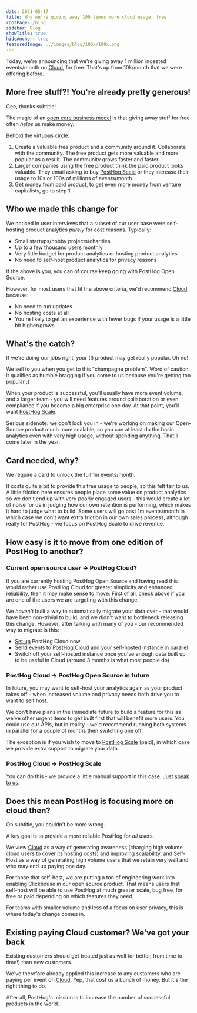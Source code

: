 ```yaml
---
date: 2021-05-17
title: Why we're giving away 100 times more cloud usage, free
rootPage: /blog
sidebar: Blog
showTitle: true
hideAnchor: true
featuredImage: ../images/blog/100x/100x.png
---
```


Today, we're announcing that we're giving away 1 million ingested events/month on [Cloud](https://app.posthog.com/signup), for free. That's up from 10k/month that we were offering before.

## More free stuff?! You're already pretty generous!

Gee, thanks subtitle!

The magic of an [open core business model](https://www.youtube.com/watch?v=L1Ovbzs7vyo) is that giving away stuff for free often _helps_ us make money.

Behold the virtuous circle:

1. Create a valuable free product and a community around it. Collaborate with the community. The free product gets more valuable and more popular as a result. The community grows faster and faster.
1. Larger companies using the free product think the paid product looks valuable. They email asking to buy [PostHog Scale](/pricing) or they increase their usage to 10s or 100s of millions of events/month.
1. Get money from paid product, to get [even](raising-3m-for-os) [more](posthog-announces-9-million-dollar-series-A) money from venture capitalists, go to step 1.

## Who we made this change for

We noticed in user interviews that a subset of our user base were self-hosting product analytics _purely_ for cost reasons. Typically:

* Small startups/hobby projects/charities
* Up to a few thousand users monthly
* Very little budget for product analytics or hosting product analytics
* No need to self-host product analytics for privacy reasons

If the above is you, you can of course keep going with PostHog Open Source.

However, for most users that fit the above criteria, we'd recommend [Cloud](https://app.posthog.com/signup) because:

* No need to run updates
* No hosting costs at all
* You're likely to get an experience with fewer bugs if your usage is a little bit higher/grows

## What's the catch?

If we're doing our jobs right, *your* (!) product may get really popular. Oh no!

We sell to you when you get to this "champagne problem". Word of caution: it qualifies as humble bragging if you come to us because you're getting too popular ;)

When your product is successful, you'll usually have more event volume, and a larger team - you will need features around collaboration or even compliance if you become a big enterprise one day. At that point, you'll want [PostHog Scale](/pricing).

Serious sidenote: we don't lock you in - we're working on making our Open-Source product much more scalable, so you can at least do the basic analytics even with very high usage, without spending anything. That'll come later in the year.

## Card needed, why?

We require a card to unlock the full 1m events/month.

It costs quite a bit to provide this free usage to people, so this felt fair to us. A little friction here ensures people place some value on product analytics so we don't end up with very poorly engaged users - this would create a lot of noise for us in judging how our own retention is performing, which makes it hard to judge what to build. Some users will go past 1m events/month in which case we don't want extra friction in our own sales process, although really for PostHog - we focus on PostHog Scale to drive revenue.

## How easy is it to move from one edition of PostHog to another?

### Current open source user -> PostHog Cloud?

If you are currently hosting PostHog Open Source and having read this would rather use PostHog Cloud for greater simplicity and enhanced reliability, then it may make sense to move. First of all, check above if you are one of the users we are targeting with this change.

We _haven't_ built a way to automatically migrate your data over - that would have been non-trivial to build, and we didn't want to bottleneck releasing this change. However, after talking with many of you - our recommended way to migrate is this:

* [Set up](https://app.posthog.com/signup) PostHog Cloud now
* Send events to [PostHog Cloud](https://app.posthog.com/signup) and your self-hosted instance in parallel
* Switch off your self-hosted instance once you've enough data built up to be useful in Cloud (around 3 months is what most people do)

### PostHog Cloud -> PostHog Open Source in future

In future, you may want to self-host your analytics again as your product takes off - when increased volume and privacy needs both drive you to want to self host.

We don't have plans in the immediate future to build a feature for this as we've other urgent items to get built first that will benefit more users. You could use our APIs, but in reality - we'd recommend running both systems in parallel for a couple of months then switching one off.

The exception is if you wish to move to [PostHog Scale](/pricing) (paid), in which case we provide extra support to migrate your data.

### PostHog Cloud -> PostHog Scale

You can do this - we provide a little manual support in this case. Just [speak to us](sales@posthog.com).

## Does this mean PostHog is focusing more on cloud then?

Oh subtitle, you couldn't be more wrong.

A key goal is to provide a more reliable PostHog for _all_ users.

We view [Cloud](https://app.posthog.com/signup) as a way of generating awareness (charging high volume cloud users to cover its hosting costs) and improving scalability, and Self-Host as a way of generating high volume users that we retain very well and who may end up paying one day.

For those that self-host, we are putting a ton of engineering work into enabling Clickhouse in our open source product. That means users that self-host will be able to use PostHog at much greater scale, bug free, for free or paid depending on which features they need.

For teams with smaller volume and less of a focus on user privacy, this is where today's change comes in.

## Existing paying Cloud customer? We've got your back

Existing customers should get treated just as well (or better, from time to time!) than new customers.

We've therefore already applied this increase to any customers who are paying per event on [Cloud](https://app.posthog.com/signup). Yep, that cost us a bunch of money. But it's the right thing to do.

After all, PostHog's mission is to increase the number of successful products in the world.
